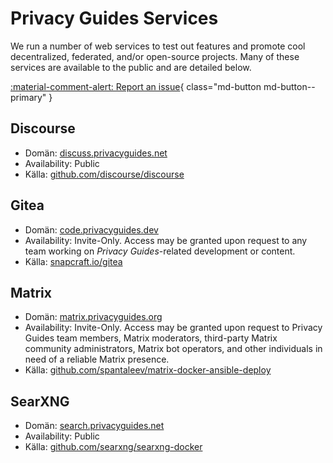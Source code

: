 # Privacy Guides Services

We run a number of web services to test out features and promote cool decentralized, federated, and/or open-source projects. Many of these services are available to the public and are detailed below.

[:material-comment-alert: Report an issue](https://discuss.privacyguides.net/c/services/2){ class="md-button md-button--primary" }

## Discourse

- Domän: [discuss.privacyguides.net](https://discuss.privacyguides.net)
- Availability: Public
- Källa: [github.com/discourse/discourse](https://github.com/discourse/discourse)

## Gitea

- Domän: [code.privacyguides.dev](https://code.privacyguides.dev)
- Availability: Invite-Only. Access may be granted upon request to any team working on *Privacy Guides*-related development or content.
- Källa: [snapcraft.io/gitea](https://snapcraft.io/gitea)

## Matrix

- Domän: [matrix.privacyguides.org](https://matrix.privacyguides.org)
- Availability: Invite-Only. Access may be granted upon request to Privacy Guides team members, Matrix moderators, third-party Matrix community administrators, Matrix bot operators, and other individuals in need of a reliable Matrix presence.
- Källa: [github.com/spantaleev/matrix-docker-ansible-deploy](https://github.com/spantaleev/matrix-docker-ansible-deploy)

## SearXNG

- Domän: [search.privacyguides.net](https://search.privacyguides.net)
- Availability: Public
- Källa: [github.com/searxng/searxng-docker](https://github.com/searxng/searxng-docker)
